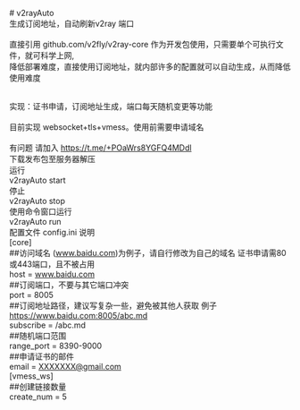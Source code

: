 \# v2rayAuto\
生成订阅地址，自动刷新v2ray 端口\
\
直接引用 github.com/v2fly/v2ray-core 作为开发包使用，只需要单个可执行文件，就可科学上网,\
降低部署难度，直接使用订阅地址，就内部许多的配置就可以自动生成，从而降低使用难度

\
实现：证书申请，订阅地址生成，端口每天随机变更等功能\
\
目前实现 websocket+tls+vmess。使用前需要申请域名\
\
有问题 请加入 <https://t.me/+POaWrs8YGFQ4MDdl>\
下载发布包至服务器解压\
运行\
v2rayAuto start\
停止\
v2rayAuto stop\
使用命令窗口运行\
v2rayAuto run\
配置文件 config.ini 说明\
[core]\
##访问域名 (www.baidu.com)为例子，请自行修改为自己的域名  证书申请需80或443端口，且不被占用 \
host = www.baidu.com \
##订阅端口，不要与其它端口冲突\
port = 8005\
##订阅地址路径，建议写复杂一些，避免被其他人获取 例子 https://www.baidu.com:8005/abc.md  \
subscribe = /abc.md\
##随机端口范围\
range_port = 8390-9000\
##申请证书的邮件\
email = XXXXXXX@gmail.com\
[vmess_ws]\
##创建链接数量\
create_num = 5